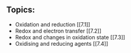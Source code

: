 ## Topics:
- Oxidation and reduction [[7.1]]
- Redox and electron transfer [[7.2]]
- Redox and changes in oxidation state [[7.3]]
- Oxidising and reducing agents [[7.4]]
